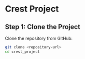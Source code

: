 # Crest Project

## **Step 1: Clone the Project**
Clone the repository from GitHub:

```bash
git clone <repository-url>
cd crest_project

